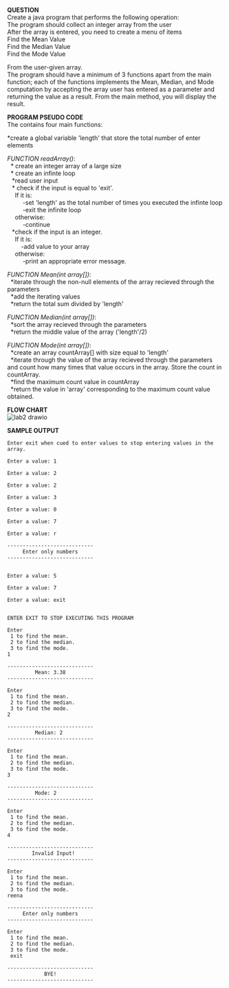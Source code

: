 **QUESTION**  
Create a java program that performs the following operation:    
The program should collect an integer array from the user    
After the array is entered, you need to create a menu of items   
Find the Mean Value    
Find the Median Value    
Find the Mode Value     

From the user-given array.    
The program should have a minimum of 3 functions apart from the main function; each of the functions implements the Mean, Median, and Mode computation by accepting the array user has entered as a parameter and returning the value as a result. From the main method, you will display the result.

**PROGRAM PSEUDO CODE**     
The contains four main functions:   
  
*create a global variable 'length' that store the total number of enter elements   
  
*FUNCTION readArray()*:     
&nbsp; * create an integer array of a large size  
&nbsp; * create an infinte loop  
&ensp; *read user input  
&ensp; * check if the input is equal to 'exit'.   
&emsp; If it is:    
&emsp; &emsp; -set 'length' as the total number of times you executed the infinte loop    
&emsp; &emsp; -exit the infinite loop     
&emsp; otherwise:    
&emsp; &emsp; -continue    
&ensp; *check if the input is an integer.   
&emsp; If it is:    
&emsp; &emsp;-add value to your array  
&emsp; otherwise:    
&emsp; &emsp; -print an appropriate error message.    

*FUNCTION Mean(int array[])*:  
&nbsp; *iterate through the non-null elements of the array recieved through the parameters  
&nbsp; *add the iterating values      
&nbsp; *return the total sum divided by 'length'  

*FUNCTION Median(int array[])*:  
&nbsp; *sort the array recieved through the parameters    
&nbsp; *return the middle value of the array ('length'/2)    

*FUNCTION Mode(int array[])*:  
&nbsp; *create an array countArray[] with size equal to 'length'  
&nbsp; *iterate through the value of the array recieved through the parameters and count how many times that value occurs in the array. Store the count in countArray.  
&nbsp; *find the maximum count value in countArray  
&nbsp; *return the value in 'array' corresponding to the maximum count value obtained.    

**FLOW CHART**    
![lab2 drawio](https://user-images.githubusercontent.com/118504536/219005942-5941a714-a15c-4926-ba6c-4e41dd24d9d5.png)  

**SAMPLE OUTPUT** 

```
Enter exit when cued to enter values to stop entering values in the array.    
   
Enter a value: 1      

Enter a value: 2    

Enter a value: 2    

Enter a value: 3    

Enter a value: 0    

Enter a value: 7    

Enter a value: r   

----------------------------    
     Enter only numbers    
----------------------------    


Enter a value: 5    

Enter a value: 7    

Enter a value: exit    


ENTER EXIT TO STOP EXECUTING THIS PROGRAM    

Enter    
 1 to find the mean.    
 2 to find the median.    
 3 to find the mode.      
1    

----------------------------    
         Mean: 3.38      
----------------------------      

Enter    
 1 to find the mean.    
 2 to find the median.    
 3 to find the mode.    
2    

----------------------------    
         Median: 2    
----------------------------    
 
Enter      
 1 to find the mean.      
 2 to find the median.      
 3 to find the mode.      
3        

----------------------------      
         Mode: 2      
----------------------------      

Enter    
 1 to find the mean.    
 2 to find the median.    
 3 to find the mode.    
4    

----------------------------    
        Invalid Input!    
----------------------------     

Enter    
 1 to find the mean.    
 2 to find the median.    
 3 to find the mode.    
reena    

----------------------------    
     Enter only numbers    
----------------------------    

Enter      
 1 to find the mean.     
 2 to find the median.      
 3 to find the mode.      
 exit      
 
----------------------------      
            BYE!      
---------------------------- 
```
